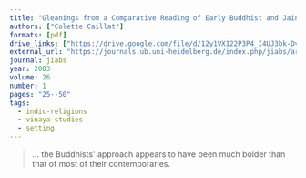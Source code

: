 ```yaml
---
title: "Gleanings from a Comparative Reading of Early Buddhist and Jaina Texts"
authors: ["Colette Caillat"]
formats: [pdf]
drive_links: ["https://drive.google.com/file/d/12y1VX122P3P4_I4UJ3bk-Dv2ucva2jw4/view?usp=drivesdk"]
external_url: "https://journals.ub.uni-heidelberg.de/index.php/jiabs/article/download/8930/2823/8724"
journal: jiabs
year: 2003
volume: 26
number: 1
pages: "25--50"
tags:
  - indic-religions
  - vinaya-studies
  - setting
---
```


> … the Buddhists' approach appears to have been much bolder than that of most of their contemporaries.

